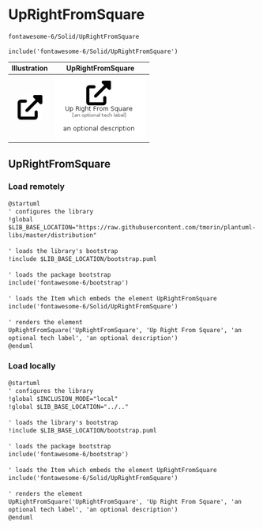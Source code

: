 # UpRightFromSquare


```text
fontawesome-6/Solid/UpRightFromSquare
```

```text
include('fontawesome-6/Solid/UpRightFromSquare')
```



| Illustration | UpRightFromSquare |
| :---: | :---: |
| ![illustration for Illustration](../../fontawesome-6/Solid/UpRightFromSquare.png) | ![illustration for UpRightFromSquare](../../fontawesome-6/Solid/UpRightFromSquare.Local.png) |




## UpRightFromSquare

### Load remotely
```plantuml
@startuml
' configures the library
!global $LIB_BASE_LOCATION="https://raw.githubusercontent.com/tmorin/plantuml-libs/master/distribution"

' loads the library's bootstrap
!include $LIB_BASE_LOCATION/bootstrap.puml

' loads the package bootstrap
include('fontawesome-6/bootstrap')

' loads the Item which embeds the element UpRightFromSquare
include('fontawesome-6/Solid/UpRightFromSquare')

' renders the element
UpRightFromSquare('UpRightFromSquare', 'Up Right From Square', 'an optional tech label', 'an optional description')
@enduml
```

### Load locally
```plantuml
@startuml
' configures the library
!global $INCLUSION_MODE="local"
!global $LIB_BASE_LOCATION="../.."

' loads the library's bootstrap
!include $LIB_BASE_LOCATION/bootstrap.puml

' loads the package bootstrap
include('fontawesome-6/bootstrap')

' loads the Item which embeds the element UpRightFromSquare
include('fontawesome-6/Solid/UpRightFromSquare')

' renders the element
UpRightFromSquare('UpRightFromSquare', 'Up Right From Square', 'an optional tech label', 'an optional description')
@enduml
```


